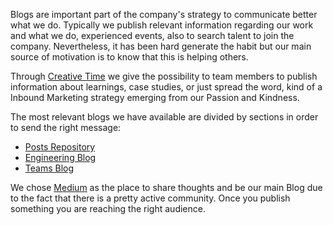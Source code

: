 Blogs are important part of the company's strategy to communicate better what we do. Typically we publish relevant information regarding our work and what we do, experienced events, also to search talent to join the company. Nevertheless, it has been hard generate the habit but our main source of motivation is to know that this is helping others. 

Through [Creative Time](/content/creative-time) we give the possibility to team members to publish information about learnings, case studies, or just spread the word, kind of a Inbound Marketing strategy emerging from our Passion and Kindness.

The most relevant blogs we have available are divided by sections in order to send the right message:

* [Posts Repository](https://medium.com/@icalialabs)
* [Engineering Blog](https://medium.com/sudo-by-icalia-labs)
* [Teams Blog](https://medium.com/our-team)

We chose [Medium](http://medium.com) as the place to share thoughts and be our main Blog due to the fact that there is a pretty active community. Once you publish something you are reaching the right audience.
